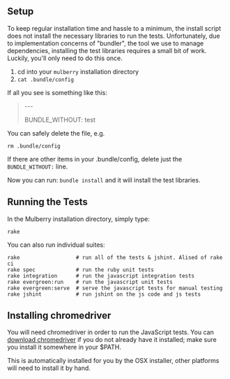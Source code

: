 ## Setup

To keep regular installation time and hassle to a minimum, the install script does not install the necessary libraries to run the tests. Unfortunately, due to implementation concerns of "bundler", the tool we use to manage dependencies, installing the test libraries requires a small bit of work. Luckily, you'll only need to do this once.

1. cd into your `mulberry` installation directory
1. `cat .bundle/config`

If all you see is something like this:

> \---
>
> BUNDLE_WITHOUT: test

You can safely delete the file, e.g.

`rm .bundle/config`

If there are other items in your .bundle/config, delete just the `BUNDLE_WITHOUT:` line.

Now you can run: `bundle install` and it will install the test libraries.

## Running the Tests

In the Mulberry installation directory, simply type:

`rake`

You can also run individual suites:

    rake                  # run all of the tests & jshint. Alised of rake ci
    rake spec             # run the ruby unit tests
    rake integration      # run the javascript integration tests
    rake evergreen:run    # run the javascript unit tests
    rake evergreen:serve  # serve the javascript tests for manual testing
    rake jshint           # run jshint on the js code and js tests

## Installing chromedriver

You will need chromedriver in order to run the JavaScript tests. You can
[download chromedriver](http://code.google.com/p/chromium/downloads/list)
if you do not already have it installed; make sure you install it somewhere in your $PATH.

This is automatically installed for you by the OSX installer, other platforms will need to install it by hand.
